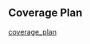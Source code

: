 ## Coverage Plan  
[coverage_plan](https://docs.google.com/spreadsheets/d/1cMtckE0zQOpafGnaeivtIvBJcfjcpeBr/edit?usp=sharing&ouid=117722964866955774583&rtpof=true&sd=true)

